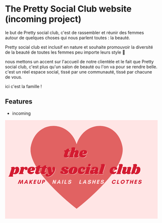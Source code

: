 
# The Pretty Social Club website (incoming project)

le but de Pretty social club, c'est de rassembler et réunir des femmes autour de quelques choses qui nous parlent toutes : la beauté.

Pretty social club est inclusif en nature et souhaite promouvoir la diversité de la beauté de toutes les femmes peu importe leurs style 🫶

nous mettons un accent sur l'accueil de notre clientèle et le fait que Pretty social club, c'est plus qu'un salon de beauté ou l'on va pour se rendre belle.
c'est un réel espace social, tissé par une communauté, tissé par chacune de vous. 

ici c'est la famille !

## Features

- incoming



![Logo](psc.png)

